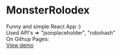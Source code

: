 # MonsterRolodex
Funny and simple React App :) <br />
Used API's => "jsonplaceholder", "robohash"<br />
On Githup Pages:<br />
<a href="https://mrjeyhun.github.io/MonsterRolodex/">View demo</a>
